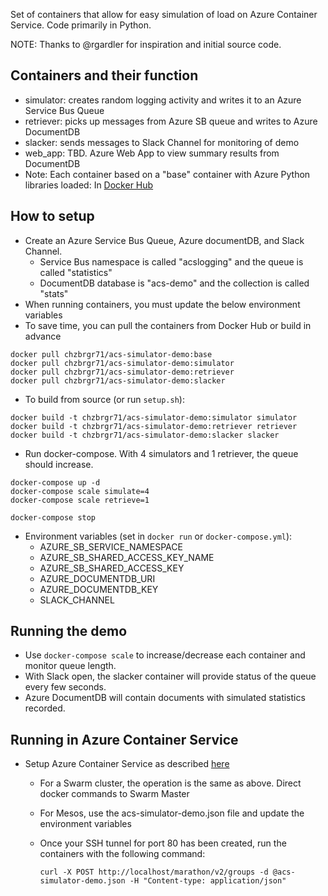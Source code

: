 Set of containers that allow for easy simulation of load on Azure Container Service. Code primarily in Python. 

NOTE: Thanks to @rgardler for inspiration and initial source code. 

## Containers and their function

  * simulator: creates random logging activity and writes it to an Azure Service Bus Queue
  * retriever: picks up messages from Azure SB queue and writes to Azure DocumentDB
  * slacker: sends messages to Slack Channel for monitoring of demo
  * web_app: TBD. Azure Web App to view summary results from DocumentDB
  * Note: Each container based on a "base" container with Azure Python libraries loaded: In [Docker Hub](https://hub.docker.com/r/chzbrgr71/acs-simulator-demo) 

## How to setup
 
  * Create an Azure Service Bus Queue, Azure documentDB, and Slack Channel.
    * Service Bus namespace is called "acslogging" and the queue is called "statistics"
    * DocumentDB database is "acs-demo" and the collection is called "stats" 
  * When running containers, you must update the below environment variables
  * To save time, you can pull the containers from Docker Hub or build in advance 

  ```
  docker pull chzbrgr71/acs-simulator-demo:base
  docker pull chzbrgr71/acs-simulator-demo:simulator
  docker pull chzbrgr71/acs-simulator-demo:retriever
  docker pull chzbrgr71/acs-simulator-demo:slacker
  ```
  
  * To build from source (or run `setup.sh`):
  
  ```
  docker build -t chzbrgr71/acs-simulator-demo:simulator simulator
  docker build -t chzbrgr71/acs-simulator-demo:retriever retriever
  docker build -t chzbrgr71/acs-simulator-demo:slacker slacker
  ```
  
  * Run docker-compose. With 4 simulators and 1 retriever, the queue should increase. 
  
  ```
  docker-compose up -d
  docker-compose scale simulate=4
  docker-compose scale retrieve=1
  
  docker-compose stop
  ```
  
  * Environment variables (set in `docker run` or `docker-compose.yml`):
    * AZURE_SB_SERVICE_NAMESPACE
    * AZURE_SB_SHARED_ACCESS_KEY_NAME
    * AZURE_SB_SHARED_ACCESS_KEY
    * AZURE_DOCUMENTDB_URI
    * AZURE_DOCUMENTDB_KEY
    * SLACK_CHANNEL
  
## Running the demo

  * Use `docker-compose scale` to increase/decrease each container and monitor queue length.
  * With Slack open, the slacker container will provide status of the queue every few seconds.
  * Azure DocumentDB will contain documents with simulated statistics recorded.

## Running in Azure Container Service

  * Setup Azure Container Service as described [here](https://azure.microsoft.com/en-us/documentation/articles/container-service-deployment)
    * For a Swarm cluster, the operation is the same as above. Direct docker commands to Swarm Master
    * For Mesos, use the acs-simulator-demo.json file and update the environment variables
    * Once your SSH tunnel for port 80 has been created, run the containers with the following command:
  
      ```
      curl -X POST http://localhost/marathon/v2/groups -d @acs-simulator-demo.json -H "Content-type: application/json"
      ```